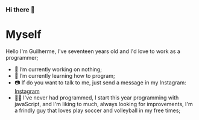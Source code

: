 ### Hi there 👋




<h1> Myself </h1>

 Hello I'm Guilherme, I've seventeen years old and I'd love to work as a programmer;
 
- 🔭 I’m currently working on nothing;
- 🌱 I’m currently learning how to program;
- 📷 If do you want to talk to me, just send a message in my Instagram: <a href = 'https://www.instagram.com/guihoegen/'> Instagram </a>
- 🙋‍♂️ I've never had programmed, I start this year programming with javaScript, and I'm liking to much, always looking for improvements, I'm a frindly guy that loves play soccer and volleyball in my free times;



